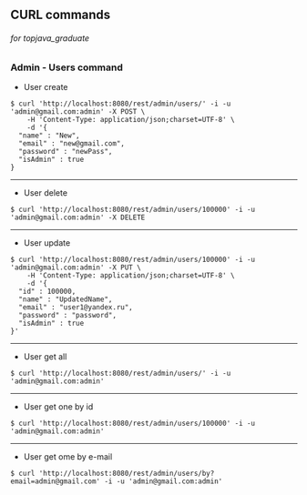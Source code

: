 ## CURL commands
###### for topjava_graduate

### Admin - Users command

* User create
```
$ curl 'http://localhost:8080/rest/admin/users/' -i -u 'admin@gmail.com:admin' -X POST \
    -H 'Content-Type: application/json;charset=UTF-8' \
    -d '{
  "name" : "New",
  "email" : "new@gmail.com",
  "password" : "newPass",
  "isAdmin" : true
}
```
---
* User delete
```
$ curl 'http://localhost:8080/rest/admin/users/100000' -i -u 'admin@gmail.com:admin' -X DELETE
```
---
* User update
```
$ curl 'http://localhost:8080/rest/admin/users/100000' -i -u 'admin@gmail.com:admin' -X PUT \
    -H 'Content-Type: application/json;charset=UTF-8' \
    -d '{
  "id" : 100000,
  "name" : "UpdatedName",
  "email" : "user1@yandex.ru",
  "password" : "password",
  "isAdmin" : true
}'
```
---
* User get all
```
$ curl 'http://localhost:8080/rest/admin/users/' -i -u 'admin@gmail.com:admin'
```
---
* User get one by id
```
$ curl 'http://localhost:8080/rest/admin/users/100000' -i -u 'admin@gmail.com:admin'
```
---
* User get ome by e-mail
```
$ curl 'http://localhost:8080/rest/admin/users/by?email=admin@gmail.com' -i -u 'admin@gmail.com:admin'
```